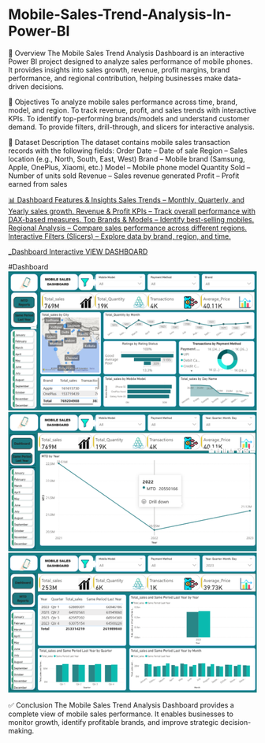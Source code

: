 # Mobile-Sales-Trend-Analysis-In-Power-BI

📌 Overview
The Mobile Sales Trend Analysis Dashboard is an interactive Power BI project designed to analyze sales performance of mobile phones. It provides insights into sales growth, revenue, profit margins, brand performance, and regional contribution, helping businesses make data-driven decisions.

🎯 Objectives
To analyze mobile sales performance across time, brand, model, and region.
To track revenue, profit, and sales trends with interactive KPIs.
To identify top-performing brands/models and understand customer demand.
To provide filters, drill-through, and slicers for interactive analysis.

📂 Dataset Description
The dataset contains mobile sales transaction records with the following fields:
Order Date – Date of sale
Region – Sales location (e.g., North, South, East, West)
Brand – Mobile brand (Samsung, Apple, OnePlus, Xiaomi, etc.)
Model – Mobile phone model
Quantity Sold – Number of units sold
Revenue – Sales revenue generated
Profit – Profit earned from sales
<a href="">

📊 Dashboard Features & Insights
Sales Trends – Monthly, Quarterly, and Yearly sales growth.
Revenue & Profit KPIs – Track overall performance with DAX-based measures.
Top Brands & Models – Identify best-selling mobiles.
Regional Analysis – Compare sales performance across different regions.
Interactive Filters (Slicers) – Explore data by brand, region, and time.

 _Dashboard Interactive <a href= "https://github.com/Rachana149/Mobile-Sales-Trend-Analysis-In-Power-BI/blob/main/Power%20Bi%20dashboard.png"> VIEW DASHBOARD</a>

 #Dashboard
 ![C:\Users\teana\Pictures\Screenshots]( https://github.com/Rachana149/Mobile-Sales-Trend-Analysis-In-Power-BI/blob/main/Power%20Bi%20dashboard.png)
 ![C:\Users\teana\Pictures\Screenshots]( https://github.com/Rachana149/Mobile-Sales-Trend-Analysis-In-Power-BI/blob/main/Powerbi2.png)
 ![C:\Users\teana\Pictures\Screenshots]( https://github.com/Rachana149/Mobile-Sales-Trend-Analysis-In-Power-BI/blob/main/powerbi3.png) 

✅ Conclusion
The Mobile Sales Trend Analysis Dashboard provides a complete view of mobile sales performance. It enables businesses to monitor growth, identify profitable brands, and improve strategic decision-making.


